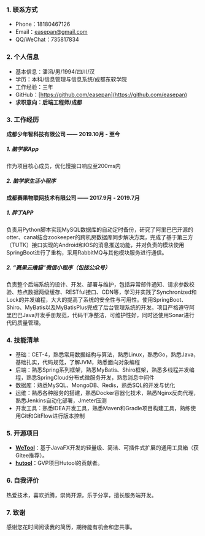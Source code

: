 ### 1. 联系方式

- Phone：18180467126
- Email：easepan@gmail.com
- QQ/WeChat：735817834

### 2. 个人信息

- 基本信息：潘滔/男/1994/四川/汉
- 学历：本科/信息管理与信息系统/成都东软学院
- 工作经验：三年
- GitHub：[https://github.com/easepan](https://github.com/easepan)
- **求职意向：后端工程师/成都**

### 3. 工作经历

**成都少年智科技有限公司 —— 2019.10月 - 至今**

##### 1. 脑学家App

作为项目核心成员，优化慢接口响应至200ms内

##### 2. 脑学家生活小程序

**成都赛果物联网技术有限公司 —— 2017.9月 - 2019.7月**

##### 1. 胖丁APP

负责用Python脚本实现MySQL数据库的自动定时备份，研究了阿里巴巴开源的otter、canal结合zookeeper的跨机房数据库同步解决方案，完成了基于第三方（TUTK）接口实现的Android和IOS的消息推送功能，并对负责的模块使用SpringBoot进行了重构，采用RabbitMQ与其他模块服务进行通信。

##### 2. “赛果云撸猫”微信小程序（包括公众号）

负责整个后端系统的设计、开发、部署与维护，包括异常邮件通知、请求参数校验、热点数据两级缓存、RESTful接口、CDN等，学习并实践了Synchronized和Lock的并发编程，大大的提高了系统的安全性与可用性。使用SpringBoot、Shiro、MyBatis以及MyBatisPlus完成了后台管理系统的开发。项目严格遵守阿里巴巴Java开发手册规范，代码干净整洁，可维护性好，同时还使用Sonar进行代码质量管理。

### 4. 技能清单

- 基础：CET-4，熟悉常用数据结构与算法，熟悉Linux，熟悉Go，熟悉Java，基础扎实，代码规范，了解JVM，熟悉面向对象编程
- 后端：熟悉Spring系列框架，熟悉MyBatis、Shiro框架，熟悉多线程并发编程，熟悉SpringCloud分布式微服务开发，熟悉消息中间件
- 数据库：熟悉MySQL、MongoDB、Redis，熟悉SQL的开发与优化
- 运维：熟悉各种服务的搭建，熟悉Docker容器化技术，熟悉Nginx反向代理，熟悉Jenkins自动化部署，Jmeter压测
- 开发工具：熟悉IDEA开发工具，熟悉Maven和Gradle项目构建工具，熟练使用Git和GitFlow进行版本控制

### 5. 开源项目

- [**WeTool**](https://gitee.com/code4everything/wetool)：基于JavaFX开发的轻量级、简洁、可插件式扩展的通用工具箱（获Gitee推荐）。
- [**hutool**](https://gitee.com/loolly/hutool)：GVP项目Hutool的贡献者。

### 6. 自我评价

热爱技术，喜欢折腾，崇尚开源，乐于分享，擅长服务端开发。

### 7. 致谢

感谢您花时间阅读我的简历，期待能有机会和您共事。
